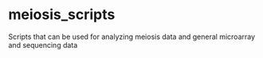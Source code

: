 # meiosis_scripts
Scripts that can be used for analyzing meiosis data and general microarray and sequencing data
